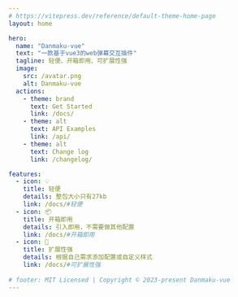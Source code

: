 ```yaml
---
# https://vitepress.dev/reference/default-theme-home-page
layout: home

hero:
  name: "Danmaku-vue"
  text: "一款基于vue3的web弹幕交互插件"
  tagline: 轻便、开箱即用、可扩展性强
  image: 
    src: /avatar.png
    alt: Danmaku-vue
  actions:
    - theme: brand
      text: Get Started
      link: /docs/
    - theme: alt
      text: API Examples
      link: /api/
    - theme: alt
      text: Change log
      link: /changelog/

features:
  - icon: 💡
    title: 轻便
    details: 整包大小只有27kb
    link: /docs/#轻便
  - icon: 📦
    title: 开箱即用
    details: 引入即用，不需要做其他配置
    link: /docs/#开箱即用
  - icon: 🎨
    title: 扩展性强
    details: 根据自己需求添加配置或自定义样式
    link: /docs/#可扩展性强
  
# footer: MIT Licensed | Copyright © 2023-present Danmaku-vue
---
```


<!-- 自定义组件 -->
<!-- <script setup>
import Home from './components/Home.vue'
</script> -->

<!-- <Home /> -->

